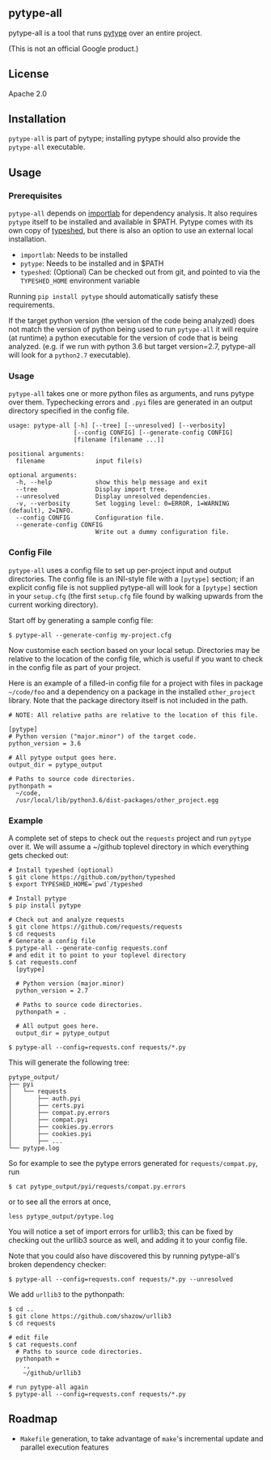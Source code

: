 ## pytype-all

pytype-all is a tool that runs [pytype](https://github.com/google/pytype) over an entire project.

(This is not an official Google product.)

## License
Apache 2.0

## Installation

`pytype-all` is part of pytype; installing pytype should also provide the
`pytype-all` executable.

## Usage

### Prerequisites
`pytype-all` depends on [importlab](https://github.com/google/importlab) for
dependency analysis. It also requires `pytype` itself to be installed and
available in $PATH. Pytype comes with its own copy of
[typeshed](https://github.com/python/typeshed), but there is also an option
to use an external local installation.

* `importlab`: Needs to be installed
* `pytype`: Needs to be installed and in $PATH
* `typeshed`: (Optional) Can be checked out from git, and pointed to via
  the `TYPESHED_HOME` environment variable

Running `pip install pytype` should automatically satisfy these requirements.

If the target python version (the version of the code being analyzed) does not
match the version of python being used to run `pytype-all` it will require (at
runtime) a python executable for the version of code that is being analyzed.
(e.g. if we run with python 3.6 but target version=2.7, pytype-all will look for
a `python2.7` executable).

### Usage

`pytype-all` takes one or more python files as arguments, and runs pytype over
them. Typechecking errors and `.pyi` files are generated in an output directory
specified in the config file.

```
usage: pytype-all [-h] [--tree] [--unresolved] [--verbosity]
                  [--config CONFIG] [--generate-config CONFIG]
                  [filename [filename ...]]

positional arguments:
  filename              input file(s)

optional arguments:
  -h, --help            show this help message and exit
  --tree                Display import tree.
  --unresolved          Display unresolved dependencies.
  -v, --verbosity       Set logging level: 0=ERROR, 1=WARNING (default), 2=INFO.
  --config CONFIG       Configuration file.
  --generate-config CONFIG
                        Write out a dummy configuration file.
```

### Config File

`pytype-all` uses a config file to set up per-project input and output
directories. The config file is an INI-style file with a `[pytype]` section;
if an explicit config file is not supplied pytype-all will look for a `[pytype]`
section in your `setup.cfg` (the first `setup.cfg` file found by walking upwards
from the current working directory).

Start off by generating a sample config file:
```
$ pytype-all --generate-config my-project.cfg
```

Now customise each section based on your local setup. Directories may be
relative to the location of the config file, which is useful if you want to
check in the config file as part of your project.

Here is an example of a filled-in config file for a project with files in
package `~/code/foo` and a dependency on a package in the installed
`other_project` library. Note that the package directory itself is not
included in the path.

```
# NOTE: All relative paths are relative to the location of this file.

[pytype]
# Python version ("major.minor") of the target code.
python_version = 3.6

# All pytype output goes here.
output_dir = pytype_output

# Paths to source code directories.
pythonpath =
  ~/code,
  /usr/local/lib/python3.6/dist-packages/other_project.egg
```

### Example

A complete set of steps to check out the `requests` project and run `pytype` over it. We will assume a ~/github toplevel directory in which everything gets checked out:

```
# Install typeshed (optional)
$ git clone https://github.com/python/typeshed
$ export TYPESHED_HOME=`pwd`/typeshed

# Install pytype
$ pip install pytype

# Check out and analyze requests
$ git clone https://github.com/requests/requests
$ cd requests
# Generate a config file
$ pytype-all --generate-config requests.conf
# and edit it to point to your toplevel directory
$ cat requests.conf
  [pytype]

  # Python version (major.minor)
  python_version = 2.7

  # Paths to source code directories.
  pythonpath = .

  # All output goes here.
  output_dir = pytype_output

$ pytype-all --config=requests.conf requests/*.py
```

This will generate the following tree:

```
pytype_output/
├── pyi
│   └── requests
│       ├── auth.pyi
│       ├── certs.pyi
│       ├── compat.py.errors
│       ├── compat.pyi
│       ├── cookies.py.errors
│       ├── cookies.pyi
│       ├── ...
└── pytype.log
```

So for example to see the pytype errors generated for `requests/compat.py`, run

```
$ cat pytype_output/pyi/requests/compat.py.errors
```

or to see all the errors at once,

```
less pytype_output/pytype.log
```

You will notice a set of import errors for urllib3; this can be fixed by
checking out the urllib3 source as well, and adding it to your config file.

Note that you could also have discovered this by running pytype-all's broken
dependency checker:
```
$ pytype-all --config=requests.conf requests/*.py --unresolved
```

We add `urllib3` to the pythonpath:

```
$ cd ..
$ git clone https://github.com/shazow/urllib3
$ cd requests

# edit file
$ cat requests.conf
  # Paths to source code directories.
  pythonpath =
    .,
    ~/github/urllib3

# run pytype-all again
$ pytype-all --config=requests.conf requests/*.py
```

## Roadmap

* `Makefile` generation, to take advantage of `make`'s incremental update and
  parallel execution features
